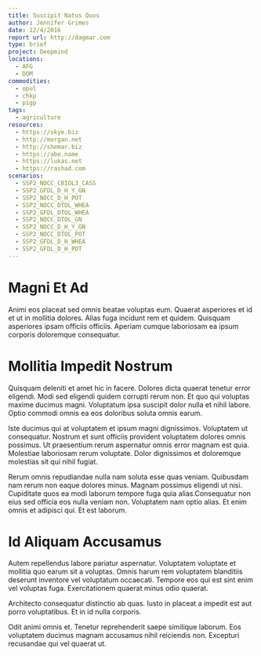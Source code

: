 ```yaml
---
title: Suscipit Natus Quos
author: Jennifer Grimes
date: 12/4/2016
report url: http://dagmar.com
type: brief
project: Deepmind
locations:
  - AFG
  - DOM
commodities:
  - opul
  - chkp
  - pigp
tags:
  - agriculture
resources:
  - https://skye.biz
  - http://morgan.net
  - http://shemar.biz
  - https://abe.name
  - https://lukas.net
  - https://rashad.com
scenarios:
  - SSP2_NOCC_CBIOL3_CASS
  - SSP2_GFDL_D_H_Y_GN
  - SSP2_NOCC_D_H_POT
  - SSP2_NOCC_DTOL_WHEA
  - SSP2_GFDL_DTOL_WHEA
  - SSP2_NOCC_DTOL_GN
  - SSP2_NOCC_D_H_Y_GN
  - SSP2_NOCC_DTOL_POT
  - SSP2_GFDL_D_H_WHEA
  - SSP2_GFDL_D_H_POT
---
```

# Magni Et Ad
Animi eos placeat sed omnis beatae voluptas eum. Quaerat asperiores et id et ut in mollitia dolores. Alias fuga incidunt rem et quidem. Quisquam asperiores ipsam officiis officiis. Aperiam cumque laboriosam ea ipsum corporis doloremque consequatur.

# Mollitia Impedit Nostrum
Quisquam deleniti et amet hic in facere. Dolores dicta quaerat tenetur error eligendi. Modi sed eligendi quidem corrupti rerum non. Et quo qui voluptas maxime ducimus magni. Voluptatum ipsa suscipit dolor nulla et nihil labore. Optio commodi omnis ea eos doloribus soluta omnis earum.
 Iste ducimus qui at voluptatem et ipsum magni dignissimos. Voluptatem ut consequatur. Nostrum et sunt officiis provident voluptatem dolores omnis possimus. Ut praesentium rerum aspernatur omnis error magnam est quia. Molestiae laboriosam rerum voluptate. Dolor dignissimos et doloremque molestias sit qui nihil fugiat.
 Rerum omnis repudiandae nulla nam soluta esse quas veniam. Quibusdam nam rerum non eaque dolores minus. Magnam possimus eligendi ut nisi. Cupiditate quos ea modi laborum tempore fuga quia alias.Consequatur non eius sed officia eos nulla veniam non. Voluptatem nam optio alias. Et enim omnis et adipisci qui. Et est laborum.

# Id Aliquam Accusamus
Autem repellendus labore pariatur aspernatur. Voluptatem voluptate et mollitia quo earum sit a voluptas. Omnis harum rem voluptatem blanditiis deserunt inventore vel voluptatum occaecati. Tempore eos qui est sint enim vel voluptas fuga. Exercitationem quaerat minus odio quaerat.
 Architecto consequatur distinctio ab quas. Iusto in placeat a impedit est aut porro voluptatibus. Et in id nulla corporis.
 Odit animi omnis et. Tenetur reprehenderit saepe similique laborum. Eos voluptatem ducimus magnam accusamus nihil reiciendis non. Excepturi recusandae qui vel quaerat ut.
